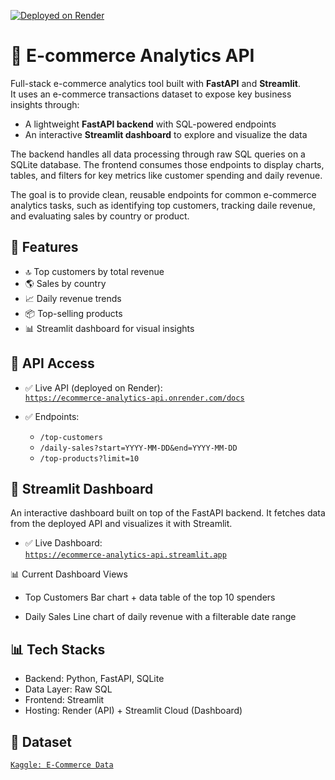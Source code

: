 [![Deployed on Render](https://img.shields.io/badge/Render-Live-blue)](https://ecommerce-analytics-api.onrender.com)

# 🛒 E-commerce Analytics API

Full-stack e-commerce analytics tool built with **FastAPI** and **Streamlit**.  
It uses an e-commerce transactions dataset to expose key business insights through:

- A lightweight **FastAPI backend** with SQL-powered endpoints
- An interactive **Streamlit dashboard** to explore and visualize the data

The backend handles all data processing through raw SQL queries on a SQLite database.
The frontend consumes those endpoints to display charts, tables, and filters for key metrics like customer spending and daily revenue.

The goal is to provide clean, reusable endpoints for common e-commerce analytics tasks, such as identifying top customers, tracking daile revenue, and evaluating sales by country or product.

## 🚀 Features
- 🔝 Top customers by total revenue
- 🌎 Sales by country
- 📈 Daily revenue trends
- 📦 Top-selling products
- 📊 Streamlit dashboard for visual insights

## 📡 API Access
- ✅ Live API (deployed on Render):  
  [`https://ecommerce-analytics-api.onrender.com/docs`](https://ecommerce-analytics-api.onrender.com/docs)

- ✅ Endpoints:
  - `/top-customers`
  - `/daily-sales?start=YYYY-MM-DD&end=YYYY-MM-DD`
  - `/top-products?limit=10`

## 🎨 Streamlit Dashboard
An interactive dashboard built on top of the FastAPI backend. It fetches data from the deployed API and visualizes it with Streamlit.

- ✅ Live Dashboard:  
  [`https://ecommerce-analytics-api.streamlit.app`](https://ecommerce-analytics-api.streamlit.app)

📊 Current Dashboard Views
- Top Customers
Bar chart + data table of the top 10 spenders

- Daily Sales
Line chart of daily revenue with a filterable date range

## 📊 Tech Stacks
- Backend: Python, FastAPI, SQLite
- Data Layer: Raw SQL
- Frontend: Streamlit
- Hosting: Render (API) + Streamlit Cloud (Dashboard)

## 📘 Dataset
[`Kaggle: E-Commerce Data`](https://www.kaggle.com/datasets/carrie1/ecommerce-data)